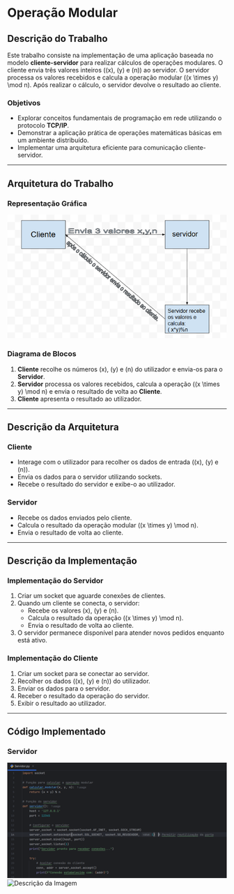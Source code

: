 # Operação Modular

## Descrição do Trabalho
Este trabalho consiste na implementação de uma aplicação baseada no modelo **cliente-servidor** para realizar cálculos de operações modulares. O cliente envia três valores inteiros (\(x\), \(y\) e \(n\)) ao servidor. O servidor processa os valores recebidos e calcula a operação modular \((x \times y) \mod n\). Após realizar o cálculo, o servidor devolve o resultado ao cliente.

### Objetivos
- Explorar conceitos fundamentais de programação em rede utilizando o protocolo **TCP/IP**.
- Demonstrar a aplicação prática de operações matemáticas básicas em um ambiente distribuído.
- Implementar uma arquitetura eficiente para comunicação cliente-servidor.

---

## Arquitetura do Trabalho

### Representação Gráfica
![Descrição da Imagem](SD/Diagrama.png)

### Diagrama de Blocos
1. **Cliente** recolhe os números \(x\), \(y\) e \(n\) do utilizador e envia-os para o **Servidor**.
2. **Servidor** processa os valores recebidos, calcula a operação \((x \times y) \mod n\) e envia o resultado de volta ao **Cliente**.
3. **Cliente** apresenta o resultado ao utilizador.

---

## Descrição da Arquitetura

### Cliente
- Interage com o utilizador para recolher os dados de entrada (\(x\), \(y\) e \(n\)).
- Envia os dados para o servidor utilizando sockets.
- Recebe o resultado do servidor e exibe-o ao utilizador.

### Servidor
- Recebe os dados enviados pelo cliente.
- Calcula o resultado da operação modular \((x \times y) \mod n\).
- Envia o resultado de volta ao cliente.

---

## Descrição da Implementação

### Implementação do Servidor
1. Criar um socket que aguarde conexões de clientes.
2. Quando um cliente se conecta, o servidor:
   - Recebe os valores \(x\), \(y\) e \(n\).
   - Calcula o resultado da operação \((x \times y) \mod n\).
   - Envia o resultado de volta ao cliente.
3. O servidor permanece disponível para atender novos pedidos enquanto está ativo.

### Implementação do Cliente
1. Criar um socket para se conectar ao servidor.
2. Recolher os dados (\(x\), \(y\) e \(n\)) do utilizador.
3. Enviar os dados para o servidor.
4. Receber o resultado da operação do servidor.
5. Exibir o resultado ao utilizador.

---

## Código Implementado

### Servidor
![Descrição da Imagem](SD/SER1.png)
![Descrição da Imagem](SD/SER2.png)
